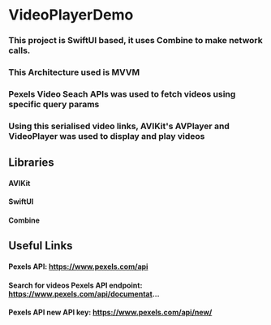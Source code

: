# VideoPlayerDemo

### This project is SwiftUI based, it uses Combine to make network calls. 
### This Architecture used is MVVM
### Pexels Video Seach APIs was used to fetch videos using specific query params
### Using this serialised video links, AVIKit's AVPlayer and VideoPlayer was used to display and play videos



## Libraries
#### AVIKit
#### SwiftUI
#### Combine


## Useful Links
#### Pexels API: https://www.pexels.com/api
####  Search for videos Pexels API endpoint: https://www.pexels.com/api/documentat...
#### Pexels API new API key: https://www.pexels.com/api/new/
